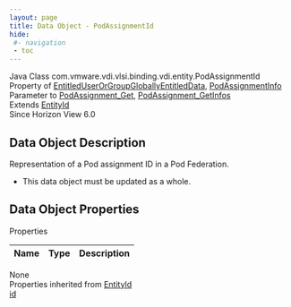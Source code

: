 ```yaml
---
layout: page
title: Data Object - PodAssignmentId
hide:
 #- navigation
 - toc
---
```


  
  
  



Java Class
    com.vmware.vdi.vlsi.binding.vdi.entity.PodAssignmentId  
Property of
     [EntitledUserOrGroupGloballyEntitledData](vdi.users.EntitledUserOrGroup.GloballyEntitledData.md#field_detail), [PodAssignmentInfo](vdi.federation.PodAssignment.PodAssignmentInfo.md#field_detail)  
Parameter to
     [PodAssignment_Get](vdi.federation.PodAssignment.md#get), [PodAssignment_GetInfos](vdi.federation.PodAssignment.md#getInfos)  
Extends
     [EntityId](vdi.EntityId.md)  
Since 
    Horizon View 6.0

## Data Object Description 

Representation of a Pod assignment ID in a Pod Federation. 

  * This data object must be updated as a whole.



## Data Object Properties

Properties

Name |  Type |  Description   
---|---|---  
None  
Properties inherited from [EntityId](vdi.EntityId.md)  
[id](vdi.EntityId.md#id)  
  
  
  
  
  

